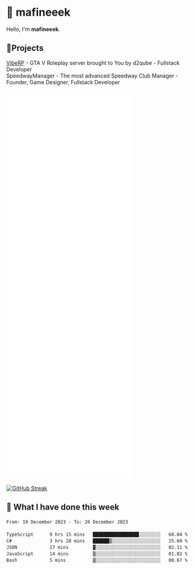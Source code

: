 # 👋 mafineeek
Hello, I'm **mafineeek**.

## 📝Projects

[VibeRP](https://v-rp.pl) - GTA V Roleplay server brought to You by d2qube - Fullstack Developer<br/>
SpeedwayManager - The most advanced Speedway Club Manager - Founder, Game Designer, Fullstack Developer


![](./github-metrics.svg)

[![GitHub Streak](https://streak-stats.demolab.com/?user=mafineeek)](https://git.io/streak-stats)

## 📰 What I have done this week
<!--START_SECTION:waka-->

```txt
From: 19 December 2023 - To: 26 December 2023

TypeScript      9 hrs 15 mins   █████████████████░░░░░░░░   68.04 %
C#              3 hrs 28 mins   ██████▒░░░░░░░░░░░░░░░░░░   25.60 %
JSON            17 mins         ▓░░░░░░░░░░░░░░░░░░░░░░░░   02.11 %
JavaScript      14 mins         ▒░░░░░░░░░░░░░░░░░░░░░░░░   01.82 %
Bash            5 mins          ▒░░░░░░░░░░░░░░░░░░░░░░░░   00.67 %
```

<!--END_SECTION:waka-->
